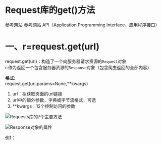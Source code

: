 # Request库的get()方法
[参考网站](https://www.cnblogs.com/zhangrenguo/p/10491821.html)
[参考网站](https://www.jianshu.com/p/ecb4d54ad8cf)
API（Application Programming Interface，应用程序接口）


# 一、r=request.get(url)

request.get(url)：构造了一个向服务器请求资源的`Request`对象   
r:作为返回一个包含服务器资源的`Response`对象（包含爬虫返回的全部内容）

**格式:**  
request.get(url,params=None,**kwargs)  
1. url：拟获取页面的url链接
2. url中的额外参数，字典或字节流格式，可选
3. **kwargs：12个控制访问的参数


![Requests库的7个主要方法](https://img2018.cnblogs.com/blog/1092957/201810/1092957-20181019001900005-1488038595.png)

![Response对象的属性](https://img-blog.csdnimg.cn/2018120523031074.png?x-oss-process=image/watermark,type_ZmFuZ3poZW5naGVpdGk,shadow_10,text_aHR0cHM6Ly9ibG9nLmNzZG4ubmV0L3dlaXhpbl80MjQ5MDUyOA==,size_16,color_FFFFFF,t_70)


例1：
```python

```